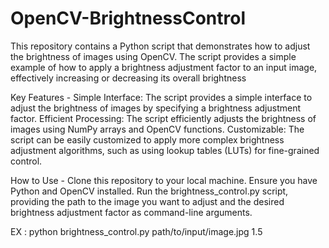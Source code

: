 # OpenCV-BrightnessControl
This repository contains a Python script that demonstrates how to adjust the brightness of images using OpenCV. The script provides a simple example of how to apply a brightness adjustment factor to an input image, effectively increasing or decreasing its overall brightness

Key Features -
Simple Interface: The script provides a simple interface to adjust the brightness of images by specifying a brightness adjustment factor.
Efficient Processing: The script efficiently adjusts the brightness of images using NumPy arrays and OpenCV functions.
Customizable: The script can be easily customized to apply more complex brightness adjustment algorithms, such as using lookup tables (LUTs) for fine-grained control.

How to Use -
Clone this repository to your local machine.
Ensure you have Python and OpenCV installed.
Run the brightness_control.py script, providing the path to the image you want to adjust and the desired brightness adjustment factor as command-line arguments.

EX : python brightness_control.py path/to/input/image.jpg 1.5
